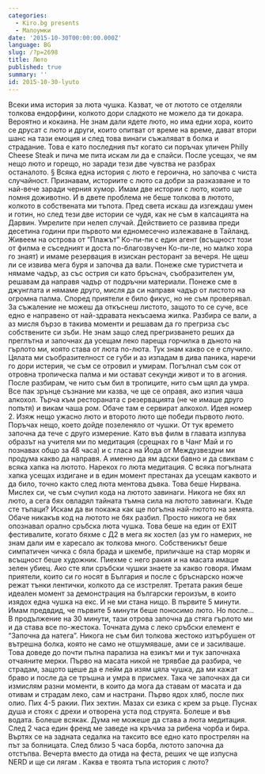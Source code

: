 ```yaml
---
categories:
  - Kiro.bg presents
  - Малоумки
date: '2015-10-30T00:00:00.000Z'
language: BG
slug: /?p=2698
title: Люто
published: true
summary: ''
id: 2015-10-30-lyuto
---
```


Всеки има история за люта чушка. Казват, че от лютото се отделяли толкова ендорфини, колкото дори сладкото не можело да ти докара. Вероятно и кокаина. Не знам дали ядете люто, но има едни хора, които се друсат с люто и други, които опитват от време на време, дават втори шанс на тази емоция и след това винаги съжаляват в болка и страдание. Това е като последния път когато си поръчах уличен Philly Cheese Steak и пича ме пита искам ли да е спайси. После усещах, че ям нещо люто и горещо, но заради тези две чувства не разбрах останалото. § Всяка една история с люто е героична, но започва с чиста случайност. Признавам, историите с люто са добри за разказване и то най-вече заради черния хумор. Имам две истории с люто, които ще помня доживотно. И в двете проблема не беше толкова в лютото, колкото в собствената ми тъпота. Пред света искаш да изгеждаш умен и готин, но след тези две истории се чудя, как не съм в калсацията на Дарвин. Умрелите при нелеп случай. Действието се развива преди десетина години при първото ми едномесечно излежаване в Тайланд. Живеем на острова от “Плажът” Ко-пи-пи с един агент (всъщност този от филма е съседният и доста по-благозвучен Ко-пи-ле, но малко хора го знаят) и имаме резервация в изискан ресторант за вечеря. Не щеш ли се извива мега буря и започва да вали. Понеже сме туристчета и нямаме чадър, аз със острия си като бръснач, съобразителен ум, решавам да направя чадър от подръчни материали. Понеже сме в джунглата и нямаме друго, мисля да си направя чадър от листото на огромна палма. Според приятели е било фикус, но не съм проверявал. За съжаление не можеш да откъснеш листото, защото то се суче, все едно е направено от най-здравата некъсаема жилка. Разбира се вали, а аз мисля бързо в такива моменти и решавам да го прегриза със собствените си зъби. Не знам защо след прегризването реших да преглътна и започнах да усещам леко пареща горчилка в дъното на гърлото ми, която става от люта по-люта. Тук знам какво се е случило. Цялата ми съобразителност се губи и аз изпадам в дива паника, наречи го дори истерия, че съм се отровил и умирам. Погълнал съм сок от отровна тропическа палма и ми остават секунди живот и то в агония. После разбирам, че нито съм бил в тропиците, нито съм щял да умра. Все пак зрънце съзнание ми казва, че ще се оправя, ако изпия чаша алкохол. Търча към рестораната с резервацията (не че имаше друго попътя) и викам чаша ром. Обаче там е сервират алкохол. Идея номер 2. Изяж нещо ужасно люто и второто люто ще победи първото люто. Поръчах нещо, което дойде позеленяло от чушки. От тук времето започна да тече с друго измерение. Като във филм в главата изплува образът на учителя ми по медитация (срещнах го в Чанг Май и го познавах общо за 48 часа) и с гласа на Йода от Междузвездни ми продума какво да направя. А именно да ям адски бавно и да свиквам с всяка хапка на лютото. Нарекох го люта медитация. С всяка погълната хапка усещах издигане и в един момент престанах да усещам каквото и да било, точно както след люта ментова дъвка. Това беше Нирвана. Мислех си, че съм счупил кода на лютото завинаги. Никога не бях ял люто, а сега бях овладял тайната тъмна сила на лютото завинаги. Къде сте тъпаци? Искам да ви покажа как ще погълна най-лютото на земята. Обаче никакъв код на лютото не бях разбил. Просто никога не бях опознавал орално сръбска люта чушка. Това беше на един от EXIT фестивалите, когато бяхме с Д2 в мега як хостел (аз ум го намерих, не знам дали им е харесало ак толкова много. Собственикът беше симпатичен чичка с бяла брада и шкембе, приличаше на стар моряк и всъщност беше художник. Пиехме с него ракия и на масата имаше зелен убиец. Ако сте яли сръбски чушки знаете за какво говоря. Имам приятели, които си го носят в България и после с бръснарско ножче режат тънки лентички, колкото да се изстрелят. Третата ракия беше идеален момент за демонстрация на български героизъм, в които изядох една чушка на екс. И не ми стана нищо. В първите 5 минути. Имам предвдид, че първите 5 минути беше поносимо люто. Но после… В продължение на 30 минути, тази отрова започна да стяга гърлото ми и да става все по-жестока. Точната дума с леко сръбски елемент е “Започна да натега”. Никога не съм бил толкова жестоко изтърбушен от вътрешна болка, която не само не отшумяваше, ами се и засилваше. Това доведе до почти пълна парализа на езикът ми и тук започнаха отчаяните мерки. Първо на масата никой не трявбае да разбира, че страдам, защото щеше да е лейм да изям цяла чушка, да ми кажат браво и после да се тръшна и умра в присмех. Така че започнах да си измислям разни моменти, в които да мога да ставам от масата и да отивам и страдам леко, сам и настрани. Първо ядох хляб, после пих олио. Пих 4-5 ракии. Пих зехтин. Мазах си езика с крем за ръце. Пуснах душа и стоях с дрехи и отворена уста под струята. Болеше и във водата. Болеше всякак. Дума не можеше да става а люта медитация. След 2 часа един френд ме заведе на кръчма за рибена чорба и бира. Въртях се на задната седалка на таксито все едно като прострелян на път за болницата. След близо 5 часа борба, лютото започна да отстъпва. Вечерта вместо да отида на феста, реших че ще изпусна NERD и ще си лягам . Каква е твоята тъпа история с люто?
